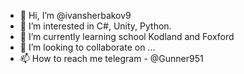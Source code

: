 - 👋 Hi, I’m @ivansherbakov9
- 👀 I’m interested in C#, Unity, Python.
- 🌱 I’m currently learning school Kodland and Foxford
- 💞️ I’m looking to collaborate on ...
- 📫 How to reach me telegram - @Gunner951

<!---
ivansherbakov9/ivansherbakov9 is a ✨ special ✨ repository because its `README.md` (this file) appears on your GitHub profile.
You can click the Preview link to take a look at your changes.
--->
